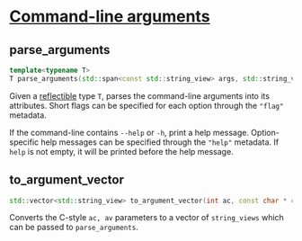 # [Command-line arguments](command_line_arguments.hpp)

## parse_arguments

```cpp
template<typename T>
T parse_arguments(std::span<const std::string_view> args, std::string_view help = "") noexcept;
```

Given a [reflectible](https://github.com/phisko/reflection) type `T`, parses the command-line arguments into its attributes. Short flags can be specified for each option through the `"flag"` metadata.

If the command-line contains `--help` or `-h`, print a help message. Option-specific help messages can be specified through the `"help"` metadata. If `help` is not empty, it will be printed before the help message.

## to_argument_vector

```cpp
std::vector<std::string_view> to_argument_vector(int ac, const char * const * av) noexcept;
```

Converts the C-style `ac, av` parameters to a vector of `string_views` which can be passed to `parse_arguments`.